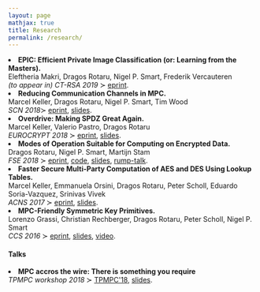 ```yaml
---
layout: page
mathjax: true
title: Research
permalink: /research/
---
```



<li id="/publications/MRSV18">
<strong>  EPIC: Efficient Private Image Classification (or: Learning from the Masters).</strong>
<br> Eleftheria Makri, Dragos Rotaru, Nigel P. Smart, Frederik Vercauteren
<br> <em>(to appear in) CT-RSA 2019</em> ≻ <a href="https://ia.cr/2017/1190">eprint</a>.
</li>


<li id="/publications/KRST17">
<strong> Reducing Communication Channels in MPC.</strong>
<br> Marcel Keller, Dragos Rotaru, Nigel P. Smart, Tim Wood
<br> <em>SCN 2018</em>≻ <a href="https://ia.cr/2017/492">eprint</a>,
     <a href="/assets/slides/scn18.pdf" title="scn18">slides</a>.
</li>


<li id="/publications/KPR18">
<strong> Overdrive: Making SPDZ Great Again.</strong>
<br> Marcel Keller, Valerio Pastro, Dragos Rotaru
<br> <em>EUROCRYPT 2018</em> ≻ <a href="https://ia.cr/2017/1230">eprint</a>,
 <a href="/assets/slides/ec18.pdf" title="ec18">slides</a>.
</li>


<li id="/publications/RSS17">
<strong>Modes of Operation Suitable for Computing on Encrypted Data.</strong>
<br> Dragos Rotaru, Nigel P. Smart, Martijn Stam
<br> <em>FSE 2018</em> ≻ <a href="https://ia.cr/2017/496">eprint</a>,
<a href="https://git.io/vbY8y">code</a>, <a href="/assets/slides/fse18.pdf" title="fse18">slides</a>, <a href="/assets/slides/rump-talk-fse.pdf" title="rump">rump-talk</a>.
</li>


<li id="/publications/KORSSV17">
<strong>Faster Secure Multi-Party Computation of AES and DES Using Lookup Tables.</strong>
<br> Marcel Keller, Emmanuela Orsini, Dragos Rotaru, Peter Scholl, Eduardo Soria-Vazquez, Srinivas Vivek
<br> <em>ACNS 2017</em> ≻ <a href="https://ia.cr/2017/378">eprint</a>, <a href="/assets/slides/acns2017.pdf" title="acns2017">slides</a>.
</li>

<li id="/publications/GRRSS16">
<strong>MPC-Friendly Symmetric Key Primitives.</strong>
<br> Lorenzo Grassi, Christian Rechberger, Dragos Rotaru, Peter Scholl, Nigel P. Smart
<br> <em>CCS 2016</em> ≻ <a href="https://ia.cr/2016/542">eprint</a>, <a href="/assets/slides/ccs2016.pdf" title="ccs2016">slides</a>, <a href="https://www.youtube.com/watch?v=QQqvcIJj3aI">video</a>.
</li>


<h4> Talks </h4>

<li id="/talks/TPMPC18">
<strong>MPC accros the wire: There is something you require</strong>
<br> <em>TPMPC workshop 2018</em> ≻ <a href="http://www.multipartycomputation.com/tpmpc-2018">TPMPC'18</a>,
<a href="/assets/slides/tpmpc2018.pdf" title="tpmpc2018">slides</a>.
</li>